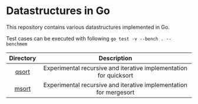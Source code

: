 # Datastructures in Go
This repository contains various datastructures implemented in Go.

Test cases can be executed with following
```go test -v --bench . --benchmem```

| Directory      | Description                             |
| :---:          |     :---:                               |
| [qsort](qsort) | Experimental recursive and iterative implementation for quicksort   |
| [msort](msort) | Experimental recursive and iterative implementation for mergesort   |
